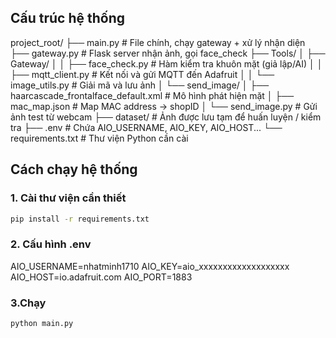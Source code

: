 ## Cấu trúc hệ thống
project_root/
├── main.py # File chính, chạy gateway + xử lý nhận diện
├── gateway.py # Flask server nhận ảnh, gọi face_check
├── Tools/
│ ├── Gateway/
│ │ ├── face_check.py # Hàm kiểm tra khuôn mặt (giả lập/AI)
│ │ ├── mqtt_client.py # Kết nối và gửi MQTT đến Adafruit
│ │ └── image_utils.py # Giải mã và lưu ảnh
│ └── send_image/
│ ├── haarcascade_frontalface_default.xml # Mô hình phát hiện mặt
│ ├── mac_map.json # Map MAC address → shopID
│ └── send_image.py # Gửi ảnh test từ webcam
├── dataset/ # Ảnh được lưu tạm để huấn luyện / kiểm tra
├── .env # Chứa AIO_USERNAME, AIO_KEY, AIO_HOST...
└── requirements.txt # Thư viện Python cần cài
## Cách chạy hệ thống

### 1. Cài thư viện cần thiết

```bash
pip install -r requirements.txt
```
### 2. Cấu hình .env
AIO_USERNAME=nhatminh1710
AIO_KEY=aio_xxxxxxxxxxxxxxxxxxx
AIO_HOST=io.adafruit.com
AIO_PORT=1883
### 3.Chạy
```bash
python main.py
```